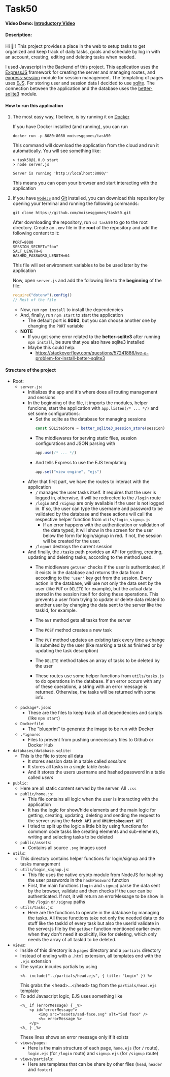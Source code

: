 # Task50

#### Video Demo:  [Introductory Video](URL)

#### Description:

Hi :wave: ! This project provides a place in the web to setup tasks to get organized and keep track of daily tasks, goals and schedule by log in with an account, creating, editing and deleting tasks when needed.

I used Javascript in the Backend of this project. This application uses the [ExpressJS](https://expressjs.com) framework for creating the server and managing routes, and [express-session](https://github.com/expressjs/session#readme) module for session management. The templating of pages uses [EJS](https://ejs.co/). For storing user and session data I decided to use [sqlite](https://www.sqlite.org). The connection between the application and the database uses the [better-sqlite3](https://github.com/WiseLibs/better-sqlite3) module.

#### How to run this application
1. The most easy way, I believe, is by running it on [Docker](https://www.docker.com/)

   If you have Docker installed (and running), you can run
   ```
   docker run -p 8080:8080 moisesggomes/task50
   ```

   This command will download the application from the cloud and run it automatically. You will see something like:
   ```
   > task50@1.0.0 start
   > node server.js

   Server is running 'http://localhost:8080/'
   ```
   This means you can open your browser and start interacting with the application

2. If you have [`NodeJS`](https://nodejs.org/en/download/) and [Git](https://git-scm.com/downloads) installed, you can download this repository by opening your terminal and running the following commands:
    ```
    git clone https://github.com/moisesggomes/task50.git
    ```
    After downloading the repository, run `cd task50` to go to the root directory. Create an `.env` file in the **root** of the repository and add the following content to it:
    ```
    PORT=8080
    SESSION_SECRET="foo"
    SALT_LENGTH=8
    HASHED_PASSWORD_LENGTH=64
    ```
    This file will set environment variables to be be used later by the application

    Now, open `server.js` and add the following line to the **beginning** of the file:
    ```js
    require("dotenv").config()
    // Rest of the file
    ```

    - Now, run `npm install` to install the dependencies
    - And, finally, run `npm start` to start the application
      - The default port is **8080**, but you can choose another one by changing the `PORT` variable
    - **NOTE**
      - If you got some error related to the **better-sqlite3** after running `npm install`, be sure that you also have sqlite3 installed
      - Maybe this could help:
        - https://stackoverflow.com/questions/57241886/ive-a-problem-for-install-better-sqlite3

#### Structure of the project
- Root:
  - `server.js`:
    - Initializes the app and it's where does all routing management and sessions
    - In the beginning of the file, it imports the modules, helper funcions, start the application with `app.listen(/* ... */)` and set some configurations:
      - Set the sqlite as the database for managing sessions
        ```js
        const SQLiteStore = better_sqlite3_session_store(session)
        ```
      - The middlewares for serving static files, session configurations and JSON parsing with
        ```js
        app.use(/* ... */)
        ```
      - And tells Express to use the EJS templating
        ```js
        app.set("view engine", "ejs")
        ```
    - After that first part, we have the routes to interact with the application
      - `/` manages the user tasks itself. It requires that the user is logged in, otherwise, it will be redirected to the `/login` route
      - `/login` and `/signup` are only available if the user is not logged in. If so, the user can type the username and password to be validated by the database and these actions will call the respective helper function from `utils/login_signup.js`
        - If an error happens with the authentication or validation of the data typed, it will show in the screen for the user below the form for login/signup in red. If not, the session will be created for the user.
      - `/logout` destroys the current session
    - And finally, the `/tasks` path provides an API for getting, creating, updating and deleting tasks, according to the method used.
      - The middleware ```getUser``` checks if the user is authenticated, if it exists in the database and returns the data from it according to the `'user'` key get from the session. Every action in the database, will use not only the data sent by the user (like `PUT` or `DELETE` for example), but the actual data stored in the session itself for doing these operations. This prevents a user from trying to update or delete data related to another user by changing the data sent to the server like the taskId, for example.
      - The `GET` method gets all tasks from the server
      - The `POST` method creates a new task
      - The `PUT` method updates an existing task every time a change is submited by the user (like marking a task as finished or by updating the task description)
      - The `DELETE` method takes an array of tasks to be deleted by the user

      - These routes use some helper functions from `utils/tasks.js` to do operations in the database. If an error occurs with any of these operations, a string with an error message is returned. Otherwise, the tasks will be returned with some info.
  - `package*.json`:
    - These are the files to keep track of all dependencies and scripts (like `npm start`)
  - `Dockerfile`:
    - The "blueprint" to generate the image to be run with Docker
  - `.*ignore`:
    - Files to prevent from pushing unnecessary files to Github or Docker Hub
- `databases/database.sqlite`:
  - This is the file to store all data
    - It stores session data in a table called _sessions_
    - It stores all tasks in a single table _tasks_
    - And it stores the users username and hashed password in a table called _users_
- `public`:
  - Here are all static content served by the server. All `.css`
  - `public/home.js`:
    - This file contains all logic when the user is interacting with the application
    - It has the logic for show/hide elements and the main logic for getting, creating, updating, deleting and sending the request to the server using the **`fetch API`** and **`XMLHttpRequest API`**
    - I tried to split up the logic a little bit by using functions for commom code tasks like creating elements and sub-elements, writing and selecting tasks to be deleted
  - `public/assets`:
    - Contains all source `.svg` images used
- `utils`:
  - This directory contains helper functions for login/signup and the tasks management
  - `utils/login_signup.js`:
    - This file uses the native crypto module from NodeJS for hashing the user passwords in the `hashPassword` function
    - First, the main functions (`login` and `signup`) parse the data sent by the browser, validate and then checks if the user can be authenticated. If not, it will return an errorMessage to be show in the `/login` or `/signup` paths
  - `utils/tasks.js`:
    - Here are the functions to operate in the database by managing the tasks. All these functions take not only the needed data to do stuff like the taskId of every task but also the userId validate in the server.js file by the `getUser` function mentioned earlier even when they don't need it explicitly, like for deleting, which only needs the array of all taskId to be deleted.
- `views`:
  - Inside of this directory is a `pages` directory and a `partials` directory
  - Instead of ending with a `.html` extension, all templates end with the `.ejs` extension
  - The syntax incudes partials by using
    ```ejs
    <%- include("../partials/head.ejs", { title: "Login" }) %>
    ```
    This grabs the &lt;head&gt;...&lt;/head&gt; tag from the `partials/head.ejs` template
  - To add Javascript logic, EJS uses something like
    ```ejs
    <%_ if (errorMessage) { _%>
        <p id="errorMessage">
            <img src="assets/sad-face.svg" alt="Sad face" />
            <%= errorMessage %>
        </p>
    <%_ } _%>
    ```
    These lines shows an error message only if it exists
  - `views/pages`:
    - Here is the main structure of each page, `home.ejs` (for `/` route), `login.ejs` (for `/login` route) and `signup.ejs` (for `/signup` route)
  - `views/partials`:
    - Here are templates that can be share by other files (`head`, `header` and `footer`)
